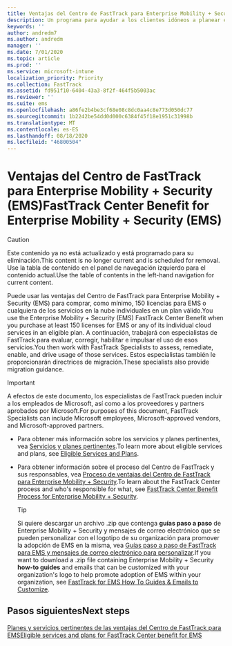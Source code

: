 ```yaml
---
title: Ventajas del Centro de FastTrack para Enterprise Mobility + Security (EMS)
description: Un programa para ayudar a los clientes idóneos a planear e implementar Intune y Azure Active Directory Premium.
keywords: ''
author: andredm7
ms.author: andredm
manager: ''
ms.date: 7/01/2020
ms.topic: article
ms.prod: ''
ms.service: microsoft-intune
localization_priority: Priority
ms.collection: FastTrack
ms.assetid: fd951f10-6404-43a3-8f2f-464f5b5003ac
ms.reviewer: ''
ms.suite: ems
ms.openlocfilehash: a86fe2b4be3cf68e08c8dc0aa4c8e773d050dc77
ms.sourcegitcommit: 1b2242be54dd0d000c6384f45f18e1951c31998b
ms.translationtype: MT
ms.contentlocale: es-ES
ms.lasthandoff: 08/18/2020
ms.locfileid: "46800504"
---
```

# <a name="fasttrack-center-benefit-for-enterprise-mobility--security-ems"></a><span data-ttu-id="839f9-103">Ventajas del Centro de FastTrack para Enterprise Mobility + Security (EMS)</span><span class="sxs-lookup"><span data-stu-id="839f9-103">FastTrack Center Benefit for Enterprise Mobility + Security (EMS)</span></span>

> [!CAUTION]
> <span data-ttu-id="839f9-104">Este contenido ya no está actualizado y está programado para su eliminación.</span><span class="sxs-lookup"><span data-stu-id="839f9-104">This content is no longer current and is scheduled for removal.</span></span> <span data-ttu-id="839f9-105">Use la tabla de contenido en el panel de navegación izquierdo para el contenido actual.</span><span class="sxs-lookup"><span data-stu-id="839f9-105">Use the table of contents in the left-hand navigation for current content.</span></span>


<span data-ttu-id="839f9-106">Puede usar las ventajas del Centro de FastTrack para Enterprise Mobility + Security (EMS) para comprar, como mínimo, 150 licencias para EMS o cualquiera de los servicios en la nube individuales en un plan válido.</span><span class="sxs-lookup"><span data-stu-id="839f9-106">You use the Enterprise Mobility + Security (EMS) FastTrack Center Benefit when you purchase at least 150 licenses for EMS or any of its individual cloud services in an eligible plan.</span></span> <span data-ttu-id="839f9-107">A continuación, trabajará con especialistas de FastTrack para evaluar, corregir, habilitar e impulsar el uso de esos servicios.</span><span class="sxs-lookup"><span data-stu-id="839f9-107">You then work with FastTrack Specialists to assess, remediate, enable, and drive usage of those services.</span></span> <span data-ttu-id="839f9-108">Estos especialistas también le proporcionarán directrices de migración.</span><span class="sxs-lookup"><span data-stu-id="839f9-108">These specialists also provide migration guidance.</span></span> 

> [!IMPORTANT]
> <span data-ttu-id="839f9-109">A efectos de este documento, los especialistas de FastTrack pueden incluir a los empleados de Microsoft, así como a los proveedores y partners aprobados por Microsoft.</span><span class="sxs-lookup"><span data-stu-id="839f9-109">For purposes of this document, FastTrack Specialists can include Microsoft employees, Microsoft-approved vendors, and Microsoft-approved partners.</span></span>

- <span data-ttu-id="839f9-110">Para obtener más información sobre los servicios y planes pertinentes, vea [Servicios y planes pertinentes](M365-eligible-services-and-plans.md).</span><span class="sxs-lookup"><span data-stu-id="839f9-110">To learn more about eligible services and plans, see [Eligible Services and Plans](M365-eligible-services-and-plans.md).</span></span>

- <span data-ttu-id="839f9-111">Para obtener información sobre el proceso del Centro de FastTrack y sus responsables, vea [Proceso de ventajas del Centro de FastTrack para Enterprise Mobility + Security](EMS-fasttrack-process.md).</span><span class="sxs-lookup"><span data-stu-id="839f9-111">To learn about the FastTrack Center process and who's responsible for what, see [FastTrack Center Benefit Process for Enterprise Mobility + Security](EMS-fasttrack-process.md).</span></span>

    > [!TIP]
    > <span data-ttu-id="839f9-112">Si quiere descargar un archivo .zip que contenga **guías paso a paso** de Enterprise Mobility + Security y mensajes de correo electrónico que se pueden personalizar con el logotipo de su organización para promover la adopción de EMS en la misma, vea [Guías paso a paso de FastTrack para EMS y mensajes de correo electrónico para personalizar](https://gallery.technet.microsoft.com/FastTrack-for-EMS-How-To-f170da4c).</span><span class="sxs-lookup"><span data-stu-id="839f9-112">If you want to download a .zip file containing Enterprise Mobility + Security **how-to guides** and emails that can be customized with your organization's logo to help promote adoption of EMS within your organization, see [FastTrack for EMS How To Guides & Emails to Customize](https://gallery.technet.microsoft.com/FastTrack-for-EMS-How-To-f170da4c).</span></span>

## <a name="next-steps"></a><span data-ttu-id="839f9-113">Pasos siguientes</span><span class="sxs-lookup"><span data-stu-id="839f9-113">Next steps</span></span>

[<span data-ttu-id="839f9-114">Planes y servicios pertinentes de las ventajas del Centro de FastTrack para EMS</span><span class="sxs-lookup"><span data-stu-id="839f9-114">Eligible services and plans for FastTrack Center benefit for EMS</span></span>](M365-eligible-services-and-plans.md)